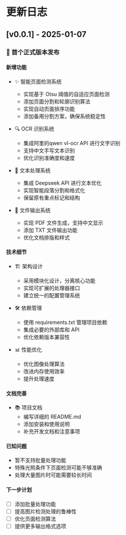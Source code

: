 # 更新日志

## [v0.0.1] - 2025-01-07

### 🎉 首个正式版本发布

#### 新增功能

- ✨ 智能页面检测系统
  - 实现基于 Otsu 阈值的自适应页面检测
  - 添加页面分割和轮廓识别算法
  - 实现自动页面排序功能
  - 添加备用分割方案，确保系统稳定性

- 🔍 OCR 识别系统
  - 集成阿里的qwen vl-ocr API 进行文字识别
  - 支持中文手写文本识别
  - 优化识别准确度和速度

- 📝 文本处理系统
  - 集成 Deepseek API 进行文本优化
  - 实现智能段落分割和格式化
  - 保留原有重点标记和结构

- 📄 文件输出系统
  - 实现 PDF 文件生成，支持中文显示
  - 添加 TXT 文件输出功能
  - 优化文档排版和样式

#### 技术细节

- 🏗️ 架构设计
  - 采用模块化设计，分离核心功能
  - 实现可扩展的处理器接口
  - 建立统一的配置管理系统

- 🛠️ 依赖管理
  - 使用 requirements.txt 管理项目依赖
  - 集成必要的外部库和 API
  - 优化依赖版本兼容性

- 📊 性能优化
  - 优化图像处理算法
  - 改进内存使用效率
  - 提升处理速度

#### 文档完善

- 📚 项目文档
  - 编写详细的 README.md
  - 添加安装和使用说明
  - 补充开发文档和注意事项

#### 已知问题

- 暂不支持批量处理功能
- 特殊光照条件下页面检测可能不够准确
- 处理大量图片时可能需要较长时间

#### 下一步计划

- [ ] 添加批量处理功能
- [ ] 提高图片检测处理的鲁棒性
- [ ] 优化页面检测算法
- [ ] 提供更多输出格式选项

